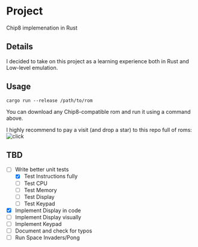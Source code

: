 # Project

Chip8 implemenation in Rust

## Details

I decided to take on this project as a learning experience both in Rust and Low-level emulation.

## Usage

```shell
cargo run --release /path/to/rom
```

You can download any Chip8-compatible rom and run it using a command above.

I highly recommend to pay a visit (and drop a star) to this repo full of roms:
![click](https://github.com/loktar00/chip8/tree/master/roms)

## TBD

- [ ] Write better unit tests
  - [x] Test Instructions fully
  - [ ] Test CPU
  - [ ] Test Memory
  - [ ] Test Display
  - [ ] Test Keypad
- [x] Implement Display in code
- [ ] Implement Display visually
- [ ] Implement Keypad
- [ ] Document and check for typos
- [ ] Run Space Invaders/Pong
